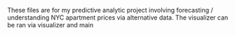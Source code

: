 These files are for my predictive analytic project involving forecasting / understanding NYC apartment prices via alternative data.
The visualizer can be ran via visualizer and main
